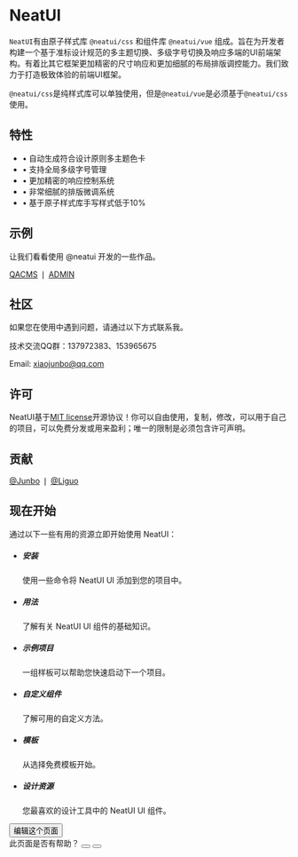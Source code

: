# NeatUI

`NeatUI`有由原子样式库 `@neatui/css` 和组件库 `@neatui/vue` 组成。旨在为开发者构建一个基于准标设计规范的多主题切换、多级字号切换及响应多端的UI前端架构。有着比其它框架更加精密的尺寸响应和更加细腻的布局排版调控能力。我们致力于打造极致体验的前端UI框架。

`@neatui/css`是纯样式库可以单独使用，但是`@neatui/vue`是必须基于`@neatui/css`使用。

## 特性

- • 自动生成符合设计原则多主题色卡
- • 支持全局多级字号管理
- • 更加精密的响应控制系统
- • 非常细腻的排版微调系统
- • 基于原子样式库手写样式低于10%

## 示例

让我们看看使用 @neatui 开发的一些作品。

[<span class="ux-click">QACMS</span>](https://qacms.fekit.cn/) ❘ [<span class="ux-click">ADMIN</span>](https://case.fekit.cn/aa/)

## 社区

如果您在使用中遇到问题，请通过以下方式联系我。

技术交流QQ群：137972383、153965675

Email: [<span class="ux-click">xiaojunbo@qq.com</span>](xiaojunbo@qq.com)

## 许可

NeatUI基于[<span class="ux-click">MIT license</span>](https://opensource.org/license/MIT)开源协议！你可以自由使用，复制，修改，可以用于自己的项目，可以免费分发或用来盈利；唯一的限制是必须包含许可声明。

## 贡献

[<span class="ux-click">@Junbo</span>](https://github.com/junboxiao) ❘ [<span class="ux-click">@Liguo</span>](https://github.com/LLGLSS)

## 现在开始

通过以下一些有用的资源立即开始使用 NeatUI：

<ul ui-row="space mob-24 pad-12 dpc-8">
  <li>
    <div class="full r-sl b-solid bk-line bk-main-mm:hover bg-weak-mm bg-main-xs:hover b-xs n-ms">
      <h5>安装</h5>
      <p class="o-ls fs-ss">使用一些命令将 NeatUI UI 添加到您的项目中。</p>
    </div>
  </li>
  <li>
    <div class="full r-sl b-solid bk-line bk-main-mm:hover bg-weak-mm bg-main-xs:hover b-xs n-ms">
      <h5>用法</h5>
      <p class="o-ls fs-ss">了解有关 NeatUI UI 组件的基础知识。</p>
    </div>
  </li>
  <li>
    <div class="full r-sl b-solid bk-line bk-main-mm:hover bg-weak-mm bg-main-xs:hover b-xs n-ms">
      <h5>示例项目</h5>
      <p class="o-ls fs-ss">一组样板可以帮助您快速启动下一个项目。</p>
    </div>
  </li>
  <li>
    <div class="full r-sl b-solid bk-line bk-main-mm:hover bg-weak-mm bg-main-xs:hover b-xs n-ms">
      <h5>自定义组件</h5>
      <p class="o-ls fs-ss">了解可用的自定义方法。</p>
    </div>
  </li>
  <li>
    <div class="full r-sl b-solid bk-line bk-main-mm:hover bg-weak-mm bg-main-xs:hover b-xs n-ms">
      <h5>模板</h5>
      <p class="o-ls fs-ss">从选择免费模板开始。</p>
    </div>
  </li>
  <li>
    <div class="full r-sl b-solid bk-line bk-main-mm:hover bg-weak-mm bg-main-xs:hover b-xs n-ms">
      <h5>设计资源</h5>
      <p class="o-ls fs-ss">您最喜欢的设计工具中的 NeatUI UI 组件。</p>
    </div>
  </li>
</ul>

<div class="mt-ls" ui-flex="row xm">
  <div ui-flex="row lm">
    <button ui-btn="@a none s">
      <i class="icon icon-github fs-ms"></i>
      <span>编辑这个页面</span>
    </button>
  </div>
  <div ui-flex="row rm" class="ml-sm-sub">
    <span>此页面是否有帮助？</span>
    <button ui-btn="@a none s :square"><i class="icon icon-like"></i></button>
    <button ui-btn="@a none s :square"><i class="icon icon-nolike"></i></button>
  </div>
</div>
